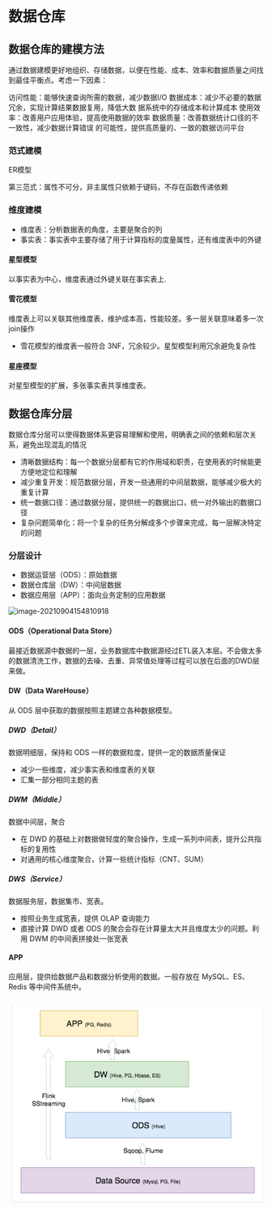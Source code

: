 # 数据仓库

## 数据仓库的建模方法

通过数据建模更好地组织、存储数据，以便在性能、成本、效率和数据质量之间找到最佳平衡点。考虑一下因素：

访问性能：能够快速查询所需的数据，减少数据I/O
数据成本：减少不必要的数据冗余，实现计算结果数据复用，降低大数 据系统中的存储成本和计算成本 
使用效率：改善用户应用体验，提高使用数据的效率
数据质量：改善数据统计口径的不一致性，减少数据计算错误 的可能性，提供高质量的、一致的数据访问平台

### 范式建模

ER模型

第三范式：属性不可分，非主属性只依赖于键码，不存在函数传递依赖



### 维度建模

- 维度表：分析数据表的角度，主要是聚合的列
- 事实表：事实表中主要存储了用于计算指标的度量属性，还有维度表中的外键

#### 星型模型

以事实表为中心，维度表通过外键关联在事实表上.

#### 雪花模型

维度表上可以关联其他维度表，维护成本高，性能较差。多一层关联意味着多一次join操作

- 雪花模型的维度表一般符合 3NF，冗余较少。星型模型利用冗余避免复杂性

#### 星座模型

对星型模型的扩展，多张事实表共享维度表。





## 数据仓库分层

数据仓库分层可以使得数据体系更容易理解和使用，明确表之间的依赖和层次关系，避免出现混乱的情况

- 清晰数据结构：每一个数据分层都有它的作用域和职责，在使用表的时候能更方便地定位和理解
- 减少重复开发：规范数据分层，开发一些通用的中间层数据，能够减少极大的重复计算
- 统一数据口径：通过数据分层，提供统一的数据出口，统一对外输出的数据口径
- 复杂问题简单化：将一个复杂的任务分解成多个步骤来完成，每一层解决特定的问题

### 分层设计

- 数据运营层（ODS）：原始数据
- 数据仓库层（DW）：中间层数据
- 数据应用层（APP）：面向业务定制的应用数据

![image-20210904154810918](D:\Typora\后端面试知识点\pic\image-20210904154810918.png)

#### ODS（Operational Data Store）

最接近数据源中数据的一层，业务数据库中数据源经过ETL装入本层。不会做太多的数据清洗工作，数据的去噪、去重、异常值处理等过程可以放在后面的DWD层来做。

#### DW（Data WareHouse）

从 ODS 层中获取的数据按照主题建立各种数据模型。

##### DWD（Detail）

数据明细层，保持和 ODS 一样的数据粒度，提供一定的数据质量保证

- 减少一些维度，减少事实表和维度表的关联
- 汇集一部分相同主题的表

##### DWM（Middle）

数据中间层，聚合

- 在 DWD 的基础上对数据做轻度的聚合操作，生成一系列中间表，提升公共指标的复用性
- 对通用的核心维度聚合，计算一些统计指标（CNT、SUM）

##### DWS（Service）

数据服务层，数据集市、宽表。

- 按照业务生成宽表，提供 OLAP 查询能力
- 直接计算 DWD 或者 ODS 的聚合会存在计算量太大并且维度太少的问题。利用 DWM 的中间表拼接处一张宽表

#### APP

应用层，提供给数据产品和数据分析使用的数据。一般存放在 MySQL、ES、Redis 等中间件系统中。

![image-20210904160439739](../pic/image-20210904160439739.png)





